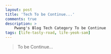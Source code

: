 ```yaml
---
layout: post
title: 'Tech To be Continue...'
comments: true
description: >
    Pwang's Blog Tech Category To be Continue
tags: [life-tasty-road, life-yeok-sam]
---
```


> To be Continue...